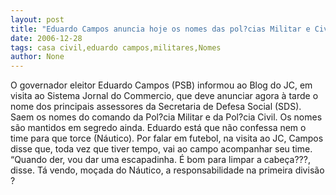 ```yaml
---
layout: post
title: "Eduardo Campos anuncia hoje os nomes das pol?cias Militar e Civil"
date: 2006-12-28
tags: casa civil,eduardo campos,militares,Nomes
author: None
---
```

O governador eleitor Eduardo Campos (PSB) informou ao Blog do JC, em visita ao Sistema Jornal do Commercio, que deve anunciar agora à tarde o nome dos principais assessores da Secretaria de Defesa Social (SDS). Saem os nomes do comando da Pol?cia Militar e da Pol?cia Civil.
Os nomes são mantidos em segredo ainda. Eduardo está que não confessa nem o time para que torce (Náutico).
Por falar em futebol, na visita ao JC, Campos disse que, toda vez que tiver tempo, vai ao campo acompanhar seu time. “Quando der, vou dar uma escapadinha. É bom para limpar a cabeça???, disse. Tá vendo, moçada do Náutico, a responsabilidade na primeira divisão ? 